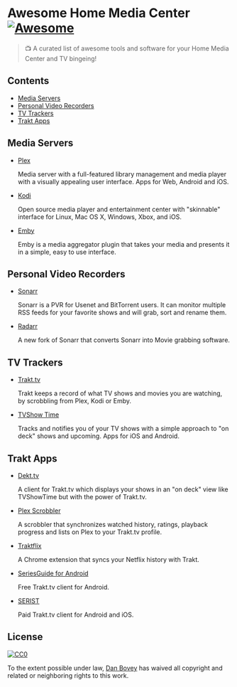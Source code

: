 # Awesome Home Media Center [![Awesome](https://cdn.rawgit.com/sindresorhus/awesome/d7305f38d29fed78fa85652e3a63e154dd8e8829/media/badge.svg)](https://github.com/sindresorhus/awesome)
> 📺 A curated list of awesome tools and software for your Home Media Center and TV bingeing!

## Contents

- [Media Servers](#media-servers)
- [Personal Video Recorders](#personal-video-recorders)
- [TV Trackers](#tv-trackers)
- [Trakt Apps](#trakt-apps)

## Media Servers

- [Plex](https://www.plex.tv/)

  Media server with a full-featured library management and media player with a visually appealing user interface. Apps for Web, Android and iOS.

- [Kodi](https://kodi.tv/)

  Open source media player and entertainment center with "skinnable" interface for Linux, Mac OS X, Windows, Xbox, and iOS.

- [Emby](https://emby.media/)

  Emby is a media aggregator plugin that takes your media and presents it in a simple, easy to use interface.
  
## Personal Video Recorders

- [Sonarr](https://sonarr.tv/)

  Sonarr is a PVR for Usenet and BitTorrent users. It can monitor multiple RSS feeds for your favorite shows and will grab, sort and rename them.
  
- [Radarr](http://radarr.video/)

  A new fork of Sonarr that converts Sonarr into Movie grabbing software.

## TV Trackers

- [Trakt.tv](https://trakt.tv)

  Trakt keeps a record of what TV shows and movies you are watching, by scrobbling from Plex, Kodi or Emby.

- [TVShow Time](https://www.tvshowtime.com)

  Tracks and notifies you of your TV shows with a simple approach to "on deck" shows and upcoming. Apps for iOS and Android.

## Trakt Apps

- [Dekt.tv](https://dekt.tv)

  A client for Trakt.tv which displays your shows in an "on deck" view like TVShowTime but with the power of Trakt.tv.
  
- [Plex Scrobbler](https://github.com/trakt/Plex-Trakt-Scrobbler)

  A scrobbler that synchronizes watched history, ratings, playback progress and lists on Plex to your Trakt.tv profile.
  
- [Traktflix](https://tegon.github.io/traktflix/)

  A Chrome extension that syncs your Netflix history with Trakt.
  
- [SeriesGuide for Android](https://seriesgui.de/)

  Free Trakt.tv client for Android.

- [SERIST](http://seristapp.com/)

  Paid Trakt.tv client for Android and iOS.
  
## License

[![CC0](http://mirrors.creativecommons.org/presskit/buttons/88x31/svg/cc-zero.svg)](https://creativecommons.org/publicdomain/zero/1.0/)

To the extent possible under law, [Dan Bovey](https://github.com/danbovey) has waived all copyright and related or neighboring rights to this work.
